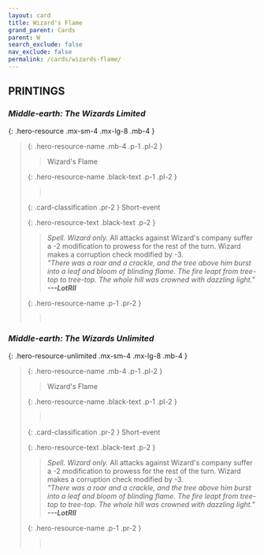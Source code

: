 ```yaml
---
layout: card
title: Wizard's Flame
grand_parent: Cards
parent: W
search_exclude: false
nav_exclude: false
permalink: /cards/wizards-flame/
---
```


## PRINTINGS


### _Middle-earth: The Wizards Limited_

{: .hero-resource .mx-sm-4 .mx-lg-8 .mb-4 }
> {: .hero-resource-name .mb-4 .p-1 .pl-2 }
> > <div class="card-mp"></div>
> > <div class="card-name">Wizard's Flame</div>
>
> {: .hero-resource-name .black-text .p-1 .pl-2 }
> > &nbsp;
>
> {: .card-classification .pr-2 }
> Short-event
>
> {: .hero-resource-text .black-text .p-2 }
> > _Spell._ _Wizard only._ All attacks against Wizard's company suffer a -2 modification to prowess for the rest of the turn. Wizard makes a corruption check modified by -3. <br>_"There was a roar and a crackle, and the tree above him burst into a leaf and bloom of blinding flame. The fire leapt from tree-top to tree-top. The whole hill was crowned with dazzling light."_ ***---&NoBreak;LotRII*** 
> 
> {: .hero-resource-name .p-1 .pr-2 }
> > <div class="card-shield"></div>
> > <div class="card-corruption">&nbsp;</div>

### _Middle-earth: The Wizards Unlimited_

{: .hero-resource-unlimited .mx-sm-4 .mx-lg-8 .mb-4 }
> {: .hero-resource-name .mb-4 .p-1 .pl-2 }
> > <div class="card-mp"></div>
> > <div class="card-name">Wizard's Flame</div>
>
> {: .hero-resource-name .black-text .p-1 .pl-2 }
> > &nbsp;
>
> {: .card-classification .pr-2 }
> Short-event
>
> {: .hero-resource-text .black-text .p-2 }
> > _Spell._ _Wizard only._ All attacks against Wizard's company suffer a -2 modification to prowess for the rest of the turn. Wizard makes a corruption check modified by -3. <br>_"There was a roar and a crackle, and the tree above him burst into a leaf and bloom of blinding flame. The fire leapt from tree-top to tree-top. The whole hill was crowned with dazzling light."_ ***---&NoBreak;LotRII*** 
> 
> {: .hero-resource-name .p-1 .pr-2 }
> > <div class="card-shield"></div>
> > <div class="card-corruption">&nbsp;</div>
